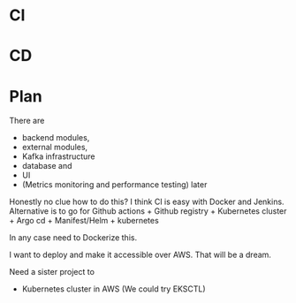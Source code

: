 # CI
# CD
# Plan
There are 
- backend modules, 
- external modules, 
- Kafka infrastructure 
- database and 
- UI
- (Metrics monitoring and performance testing) later

Honestly no clue how to do this? I think CI is easy with Docker and Jenkins.
Alternative is to go for Github actions + Github registry + Kubernetes cluster + Argo cd + Manifest/Helm + kubernetes

In any case need to Dockerize this.

I want to deploy and make it accessible over AWS. That will be a dream.

Need a sister project to 
- Kubernetes cluster in AWS (We could try EKSCTL)